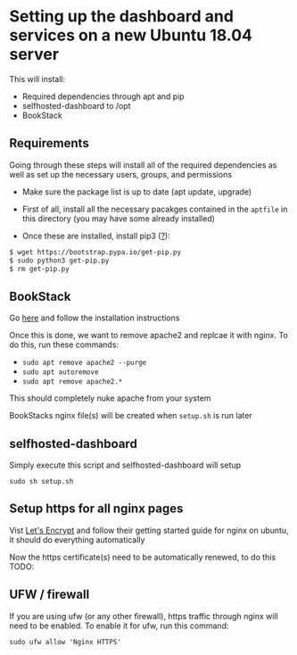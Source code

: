 # Setting up the dashboard and services on a new Ubuntu 18.04 server

This will install:
 - Required dependencies through apt and pip
 - selfhosted-dashboard to /opt
 - BookStack

## Requirements

Going through these steps will install all of the required dependencies as well
as set up the necessary users, groups, and permissions

 - Make sure the package list is up to date (apt update, upgrade)

 - First of all, install all the necessary pacakges contained in the `aptfile` in
this directory (you may have some already installed)

 - Once these are installed, install pip3 ([?](https://pip.pypa.io/en/stable/installing/)):

```bash
$ wget https://bootstrap.pypa.io/get-pip.py
$ sudo python3 get-pip.py
$ rm get-pip.py
```

## BookStack

Go [here](https://www.bookstackapp.com/docs/admin/installation/#ubuntu-1804) and
follow the installation instructions

Once this is done, we want to remove apache2 and replcae it with nginx. To do
this, run these commands:

 - `sudo apt remove apache2 --purge`
 - `sudo apt autoremove`
 - `sudo apt remove apache2.*`

This should completely nuke apache from your system

BookStacks nginx file(s) will be created when `setup.sh` is run later

## selfhosted-dashboard

Simply execute this script and selfhosted-dashboard will setup

`sudo sh setup.sh`

## Setup https for all nginx pages

Vist [Let's Encrypt](https://letsencrypt.org/) and follow their getting started
guide for nginx on ubuntu, it should do everything automatically

Now the https certificate(s) need to be automatically renewed, to do this TODO:

## UFW / firewall

If you are using ufw (or any other firewall), https traffic through nginx will
need to be enabled. To enable it for ufw, run this command:

`sudo ufw allow 'Nginx HTTPS'`
